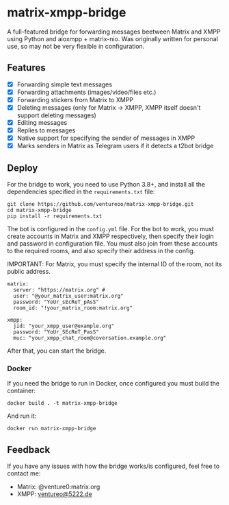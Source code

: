 # matrix-xmpp-bridge

A full-featured bridge for forwarding messages beetween Matrix and XMPP using Python and aioxmpp + matrix-nio.
Was originally written for personal use, so may not be very flexible in configuration.

## Features 

- [x] Forwarding simple text messages
- [x] Forwarding attachments (images/video/files etc.)
- [x] Forwarding stickers from Matrix to XMPP
- [x] Deleting messages (only for Matrix -> XMPP, XMPP itself doesn't support deleting messages)
- [x] Editing messages
- [x] Replies to messages
- [x] Native support for specifying the sender of messages in XMPP
- [x] Marks senders in Matrix as Telegram users if it detects a t2bot bridge

## Deploy

For the bridge to work, you need to use Python 3.8+, and install all the dependencies specified in the ``requirements.txt`` file:

```
git clone https://github.com/ventureoo/matrix-xmpp-bridge.git
cd matrix-xmpp-bridge
pip install -r requirements.txt
```

The bot is configured in the ``config.yml`` file. For the bot to work, you must create accounts in Matrix and XMPP respectively,
then specify their login and password in configuration file. You must also join from these accounts to the required rooms, and also specify their address in the config.

IMPORTANT: For Matrix, you must specify the internal ID of the room, not its public address.

```
matrix:
  server: "https://matrix.org" #
  user: "@your_matrix_user:matrix.org"
  password: "YoUr_sEcReT_pAsS"
  room_id: "!your_matrix_room:matrix.org"

xmpp:
  jid: "your_xmpp_user@example.org"
  password: "YoUr_SEcReT_PasS"
  muc: "your_xmpp_chat_room@coversation.example.org"
```

After that, you can start the bridge.

### Docker

If you need the bridge to run in Docker, once configured you must build the container:

```
docker build . -t matrix-xmpp-bridge
```

And run it:

```
docker run matrix-xmpp-bridge
```

## Feedback

If you have any issues with how the bridge works/is configured, feel free to contact me:

- Matrix: @venture0:matrix.org
- XMPP: ventureo@5222.de
